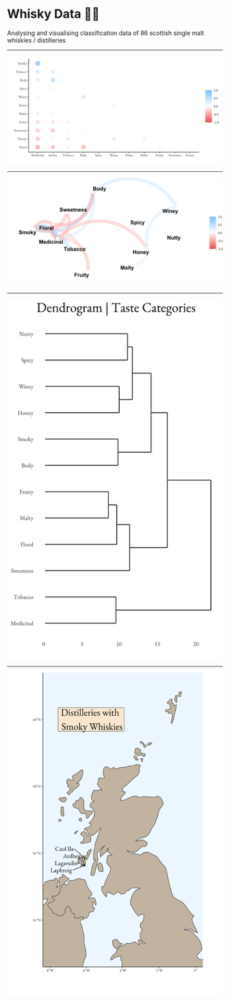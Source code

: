 # Whisky Data 🥃🏴󠁧󠁢󠁳󠁣󠁴

Analysing and visualising classification data of 86 scottish single malt whiskies / distilleries

___

![](figures/corr_plot.png)

___

![](figures/network_plot.png)

___

![](figures/dendrogram_taste.png)

___

![](figures/smoky_distilleries.png)
